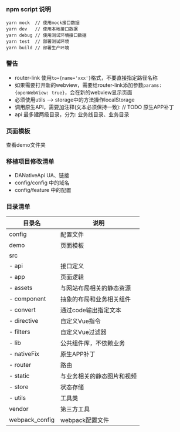 
### npm script 说明
```
yarn mock  // 使用mock接口数据
yarn dev   // 使用本地接口数据
yarn debug // 使用测试环境接口数据
yarn test  // 部署测试环境
yarn build // 部署生产环境

```


### 警告
- router-link 使用`to={name='xxx'}`格式，不要直接指定路径名称
- 如果需要打开新的webview，需要给router-link添加参数`params: {openWebView: true}`，会在新的webview显示页面
- 必须使用utils --> storage中的方法操作localStorage
- 调用原生API，需要加注释(文本必须保持一致): // TODO 原生APP补丁
- api 最多建两级目录，分为: 业务线目录、业务目录


### 页面模板
查看demo文件夹


### 移植项目修改清单
- DANativeApi UA、链接
- config/config 中的域名
- config/feature 中的配置


### 目录清单
 目录名           | 说明 
 --------------- |-------------------------------------
 config          | 配置文件
 demo            | 页面模板
 src             | 
   - api         | 接口定义
   - app         | 页面逻辑
   - assets      | 与网站布局相关的静态资源
   - component   | 抽象的布局和业务相关组件
   - convert     | 通过code输出指定文本
   - directive   | 自定义Vue指令
   - filters     | 自定义Vue过滤器
   - lib         | 公共组件库，不依赖业务
   - nativeFix   | 原生APP补丁
   - router      | 路由
   - static      | 与业务相关的静态图片和视频
   - store       | 状态存储
   - utils       | 工具类
 vendor          | 第三方工具
 webpack_config  | webpack配置文件
